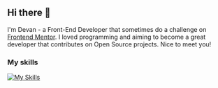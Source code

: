 ## Hi there 👋

I'm Devan - a Front-End Developer that sometimes do a challenge on [Frontend Mentor](https://www.frontendmentor.io/profile/Nipaaaa1). I loved programming and aiming to become a great developer that contributes on Open Source projects. Nice to meet you!

### My skills
[![My Skills](https://skillicons.dev/icons?i=html,css,js,ts,tailwind,react,vue,nuxtjs,nextjs,git,github,figma,docker)](https://skillicons.dev)



<!--
**Nipaaaa1/Nipaaaa1** is a ✨ _special_ ✨ repository because its `README.md` (this file) appears on your GitHub profile.

Here are some ideas to get you started:

- 🔭 I’m currently working on ...
- 🌱 I’m currently learning ...
- 👯 I’m looking to collaborate on ...
- 🤔 I’m looking for help with ...
- 💬 Ask me about ...
- 📫 How to reach me: ...
- 😄 Pronouns: ...
- ⚡ Fun fact: ...
-->
